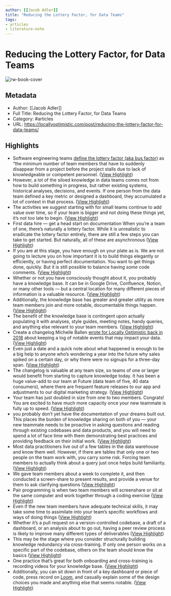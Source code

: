 ```yaml
---
author: [[Jacob Adler]]
title: "Reducing the Lottery Factor, for Data Teams"
tags: 
- articles
- literature-note
---
```

# Reducing the Lottery Factor, for Data Teams

![rw-book-cover](https://locallyoptimistic.com/wp-content/uploads/2023/04/Jackpot-1024x791.jpg)

## Metadata
- Author: [[Jacob Adler]]
- Full Title: Reducing the Lottery Factor, for Data Teams
- Category: #articles
- URL: https://locallyoptimistic.com/post/reducing-the-lottery-factor-for-data-teams/

## Highlights
- Software engineering teams [define the lottery factor (aka bus factor)](https://en.wikipedia.org/wiki/Bus_factor) as “the minimum number of team members that have to suddenly disappear from a project before the project stalls due to lack of knowledgeable or competent personnel. ([View Highlight](https://read.readwise.io/read/01gx73j49r9ecrs8s08cf39zkb))
- However, a lot of the siloed knowledge in data teams comes not from how to build something in progress, but rather existing systems, historical analyses, decisions, and events. If one person from the data team defined a key metric or designed a dashboard, they accumulated a lot of context in that process. ([View Highlight](https://read.readwise.io/read/01gx73mkcestd9bakdk0ba4syg))
- The activities we suggest starting with for small teams continue to add value over time, so if your team is bigger and not doing these things yet, it’s not too late to begin. ([View Highlight](https://read.readwise.io/read/01gx73nasgjgzdqsd3t65kxqw4))
- First data hire — get a head start on documentation
  When you’re a team of one, there’s naturally a lottery factor. While it is unrealistic to eradicate the lottery factor entirely, there are still a few steps you can take to get started. But naturally, all of these are asynchronous ([View Highlight](https://read.readwise.io/read/01gx73phq09dkaxg6agfq77by5))
- If you are at this stage, you have enough on your plate as is. We are not going to lecture you on how important it is to build things elegantly or efficiently, or having perfect documentation. You want to get things done, quickly. But it is still possible to balance having *some* code comments. ([View Highlight](https://read.readwise.io/read/01gx73pz0g5xhgz1ztxry8a92e))
- Whether or not you have consciously thought about it, you probably have a knowledge base. It can be in Google Drive, Confluence, Notion, or many other tools — but a central location for many different pieces of information is a valuable resource. ([View Highlight](https://read.readwise.io/read/01gx73qhy805kz799754vgjjta))
- Additionally, the knowledge base has greater and greater utility as more team members join and more notable, documentable things happen. ([View Highlight](https://read.readwise.io/read/01gx73qvtb9q378r8sw1gw9y4z))
- The benefit of the knowledge base is contingent upon actually populating it with analyses, style guides, meeting notes, handy queries, and anything else relevant to your team members. ([View Highlight](https://read.readwise.io/read/01gx73re4dxn4hd9j1ad1ezgwq))
- Create a changelog
  Michelle Ballen [wrote for Locally Optimistic back in 2018](https://locallyoptimistic.com/post/adding_context_with_annotations/) about keeping a log of notable events that may impact your data. ([View Highlight](https://read.readwise.io/read/01gx73rwyy0ck2czvgh9ytbazd))
- Even just a date and a quick note about what happened is enough to be a big help to anyone who’s wondering a year into the future why sales spiked on a certain day, or why there were no signups for a three-day span. ([View Highlight](https://read.readwise.io/read/01gx73s5ga7g5g77sqh26438zd))
- The changelog is valuable at any team size, so teams of one or larger would benefit from starting to capture knowledge today. It has been a huge value-add to our team at Future (data team of five, 40 data consumers), where there are frequent feature releases to our app and adjustments to our digital marketing strategy. ([View Highlight](https://read.readwise.io/read/01gx73sm7q9n047wd0qmgem475))
- Your team has just doubled in size from one to two members. Congrats! You are excited to have much more capacity once your new teammate is fully up to speed. ([View Highlight](https://read.readwise.io/read/01gx73t4tj8qrd39jrhv7mzaws))
- you probably don’t yet have the documentation of your dreams built out. This places the burden of knowledge sharing on both of you — your new teammate needs to be proactive in asking questions and reading through existing codebases and data products, and you will need to spend a lot of face time with them demonstrating best practices and providing feedback on their initial work. ([View Highlight](https://read.readwise.io/read/01gx73tmh2w12g8b74ajv4jcxt))
- Most data practitioners live out of a few tables in the data warehouse and know them well. However, if there are tables that only one or two people on the team work with, you carry some risk. Forcing team members to actually think about a query just once helps build familiarity. ([View Highlight](https://read.readwise.io/read/01gx73v21qxst5887h64qedy24))
- We gave team members about a week to complete it, and then conducted a screen-share to present results, and provide a venue for them to ask clarifying questions ([View Highlight](https://read.readwise.io/read/01gx73vp9mvqw07rjjqyc8xxre))
- Pair programming is when two team members will screenshare or sit at the same computer and work together through a coding exercise ([View Highlight](https://read.readwise.io/read/01gx73whvrs9x4e6y02b2g48d0))
- Even if the new team members have adequate technical skills, it may take some time to assimilate into your team’s specific workflows and ways of doing things ([View Highlight](https://read.readwise.io/read/01gx73wvwrsmm2npvhd9rpp2vk))
- Whether it’s a pull request on a version-controlled codebase, a draft of a dashboard, or an analysis about to go out, having a peer review process is likely to improve many different types of deliverables ([View Highlight](https://read.readwise.io/read/01gx73x60bspjk5gjwmfkw0cw8))
- This may be the stage where you consider structurally building knowledge redundancy via cross-training. If only one person works on a specific part of the codebase, others on the team should know the basics ([View Highlight](https://read.readwise.io/read/01gx73xxzxr5th985q8hwfpj5w))
- One practice that’s great for both onboarding and cross-training is recording videos for your knowledge base. ([View Highlight](https://read.readwise.io/read/01gx73yr6sdy9jzbm03z6amj37))
- Additionally, you can sit down in front of a key dashboard or piece of code, press record on [Loom](http://loom.com), and casually explain some of the design choices you made and anything else that seems notable. ([View Highlight](https://read.readwise.io/read/01gx73z40ryq5repfnpbnqd449))
